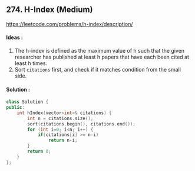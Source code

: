 ## **274. H-Index (Medium)** 

https://leetcode.com/problems/h-index/description/



#### Ideas : 
1. The h-index is defined as the maximum value of h such that the given researcher has published at least h papers that have each been cited at least h times.
2. Sort `citations` first, and check if it matches condition from the small side.


#### Solution :
```C++
class Solution {
public:
    int hIndex(vector<int>& citations) {
        int n = citations.size();
        sort(citations.begin(), citations.end());
        for (int i=0; i<n; i++) {
            if(citations[i] >= n-i)
                return n-i;
        } 
        return 0;
    }
};
```